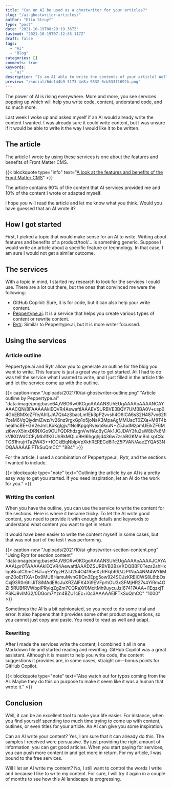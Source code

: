 ```yaml
---
title: "Can an AI be used as a ghostwriter for your articles?"
slug: "/ai-ghostwriter-articles/"
author: "Elio Struyf"
type: "post"
date: "2021-10-19T08:29:19.367Z"
lastmod: "2021-10-19T07:12:35.117Z"
draft: false
tags:
  - "AI"
  - "Blog"
categories: []
comments: true
keywords:
  - "ai"
description: "Is an AI able to write the contents of your article? Well, that was a question I had and wanted to find out. In this article I tell you all about it."
preview: "/social/6de144b9-3173-4e8a-9832-6cb533f1692b.png"
---
```


The power of AI is rising everywhere. More and more, you see services popping up which will help you write code, content, understand code, and so much more.

Last week I woke up and asked myself if an AI would already write the content I wanted. I was already sure it could write content, but I was unsure if it would be able to write it the way I would like it to be written.

## The article

The article I wrote by using these services is one about the features and benefits of Front Matter CMS.

{{< blockquote type="info" text="[A look at the features and benefits of the Front Matter CMS](https://www.eliostruyf.com/features-benefits-front-matter-cms/)" >}}

The article contains 90% of the content that AI services provided me and 10% of the content I wrote or adapted myself.

I hope you will read the article and let me know what you think. Would you have guessed that an AI wrote it?

## How I got started

First, I picked a topic that would make sense for an AI to write. Writing about features and benefits of a product/tool/... is something generic. Suppose I would write an article about a specific feature or technology. In that case, I am sure I would not get a similar outcome.

## The services

With a topic in mind, I started my research to look for the services I could use. There are a lot out there, but the ones that convinced me were the following:

- GitHub Copilot: Sure, it is for code, but it can also help your write content.
- [Peppertype.ai](https://peppertype.ai): It is a service that helps you create various types of content or rewrite content.
- [Rytr](https://rytr.me/): Similar to Peppertype.ai, but it is more writer focussed.

## Using the services

### Article outline

Peppertype.ai and Rytr allow you to generate an outline for the blog you want to write. This feature is just a great way to get started. All I had to do was tell the service what I wanted to write, and I just filled in the article title and let the service come up with the outline.

{{< caption-new "/uploads/2021/10/ai-ghostwriter-outline.png" "Article outline by Peppertype.ai"  "data:image/png;base64,iVBORw0KGgoAAAANSUhEUgAAAAoAAAANCAYAAACQN/8FAAAAAklEQVR4AewaftIAAAEVSURBVE3BQY7UMBBA0V+usp04GbEBMXeZFfe/AhILJA7Qk4zSbacLm1Ek3pP2vvsh4O6ICA6sS2H487vx62fl7ceM6VqQjydmlZwz//v26nz9rgxGp1o5joNaK3MpaAgMMUacT0ZXa+M8T4bneaIhcBE+GV2eJmLKxKgIgjv/1NoIKpgqRvexb9xuN+Z5JudMzpmUEikZF6Mzi6wvX5inxDRNXGo9CUFQDRhdzgnVwHAcByCAk1JCJDAY3fu2sW8b7k6MkVIKOWdCCFyMbl1fKGUhRkMQLo9HI6hgqhjd436w7zshBGKMmBnLspCScTG61hrujrtTa2W43++ICCklBqNblpVpXkhREREGd6i1cZ5PVAN/AaeZYQA53NOQAAAAAElFTkSuQmCC" "884" >}}

For the article, I used a combination of Peppertype.ai, Rytr, and the sections I wanted to include.

{{< blockquote type="note" text="Outlining the article by an AI is a pretty easy way to get you started. If you need inspiration, let an AI do the work for you." >}}

### Writing the content

When you have the outline, you can use the service to write the content for the sections. Here is where it became tricky. To let the AI write good content, you need to provide it with enough details and keywords to understand what content you want to get in return.

It would have been easier to write the content myself in some cases, but that was not part of the test I was performing.

{{< caption-new "/uploads/2021/10/ai-ghostwriter-section-content.png" "Using Rytr for section content"  "data:image/png;base64,iVBORw0KGgoAAAANSUhEUgAAAAoAAAAJCAYAAAALpr0TAAAAAklEQVR4AewaftIAAADZSURBVB3BsVXDQBBF0Tezs2shHxIqoBuaICSmCHJi+qEYYgzH2JJ254O4195eXzRFkjbRR/JzPtNaA4NM4WYIiMenZ0oEtTXA+Dx9MU8HamuMvhG1IQn3Epg5ow924SCJzKREICWS8L6tbOsCxj93R0r6tiIJiT8iMAdE8cJuXRZAlFK4Xi9EVFprhOU3xSFMjHR27s4YiRm4GZII5RUBfRVWbpiPRyIqZgZm7CQRaXf0McitMh9uycuJzI67417AAA+i1EqzxjTPSKJ9vIMG2/0DGom7Yzn4BZU1cEc+i0c3AAAAAElFTkSuQmCC" "1000" >}}

Sometimes the AI is a bit opinionated, so you need to do some trial and error. It also happens that it provides some other product suggestions, so you cannot just copy and paste. You need to read as well and adapt.

### Rewriting

After I made the services write the content, I combined it all in one Markdown file and started reading and rewriting. GitHub Copilot was a great assistant. Although it is meant to help you write code, the content suggestions it provides are, in some cases, straight on—bonus points for GitHub Copilot.

{{< blockquote type="note" text="Also watch out for typos coming from the AI. Maybe they do this on purpose to make it seem like it was a human that wrote it." >}}

## Conclusion

Well, it can be an excellent tool to make your life easier. For instance, when you find yourself spending too much time trying to come up with content, outlines, or even titles for your article. An AI can give you some inspiration.

Can an AI write your content? Yes, I am sure that it can already do this. The samples I received were persuasive. By just providing the right amount of information, you can get good articles. When you start paying for services, you can push more content in and get more in return. For my article, I was bound to the free services.

Will I let an AI write my content? No, I still want to control the words I write and because I like to write my content. For sure, I will try it again in a couple of months to see how this AI landscape is progressing.
